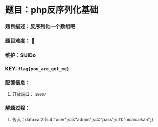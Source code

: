 # 题目：php反序列化基础

### 题目描述：反序列化一个数组吧

### 题目难度： 🌟

### 维护：SiJiDo

### KEY: `flag{you_are_get_me}`

### 配置信息： 

1. 开放端口： `10007`

### 解题过程：

1. 传入：data=a:2:{s:4:"user";s:5:"admin";s:4:"pass";s:11:"nicaicaikan";}